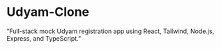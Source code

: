 # Udyam-Clone
“Full-stack mock Udyam registration app using React, Tailwind, Node.js, Express, and TypeScript.”
